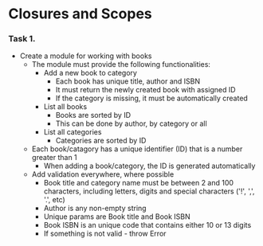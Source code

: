Closures and Scopes
==================================

### Task 1.

*	Create a module for working with books
	*	The module must provide the following functionalities:
		*	Add a new book to category
			*	Each book has unique title, author and ISBN
			*	It must return the newly created book with assigned ID
			*	If the category is missing, it must be automatically created
		*	List all books
			*	Books are sorted by ID
			*	This can be done by author, by category or all
		*	List all categories
			*	Categories are sorted by ID
	*	Each book/catagory has a unique identifier (ID) that is a number greater than 1
		*	When adding a book/category, the ID is generated automatically
	*	Add validation everywhere, where possible
		*	Book title and category name must be between 2 and 100 characters, including letters, digits and special characters ('!', ',', '.', etc)
		*	Author is any non-empty string
		*	Unique params are Book title and Book ISBN
		*	Book ISBN is an unique code that contains either 10 or 13 digits
		*	If something is not valid - throw Error
